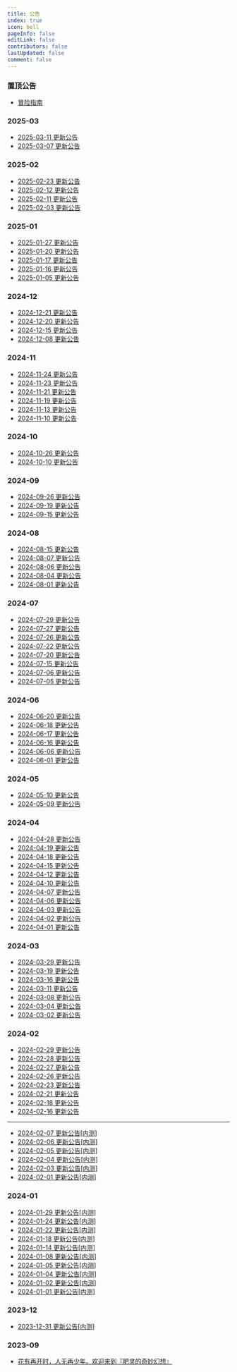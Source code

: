 ```yaml
---
title: 公告
index: true
icon: bell
pageInfo: false
editLink: false
contributors: false
lastUpdated: false
comment: false
---
```


### 置顶公告
- [冒险指南](top/884383f2-ea9f-42cf-8be2-6e570103269f.md)

### 2025-03
- [2025-03-11 更新公告](2025-03/961b5aca-d52b-4cd3-ae19-7871e30eb6ad.md)
- [2025-03-07 更新公告](2025-03/ada2c1cf-923a-44b6-8946-cebd303dec22.md)

### 2025-02
- [2025-02-23 更新公告](2025-02/7524d436-4314-49a1-9b33-0f6bf2a21d14.md)
- [2025-02-12 更新公告](2025-02/49a52a6d-a302-4463-adbe-2300a0746901.md)
- [2025-02-11 更新公告](2025-02/1b38cffc-be08-40cf-bd29-cac0b035192a.md)
- [2025-02-03 更新公告](2025-02/eb27464c-b799-416a-9931-b7dcea7e6386.md)

### 2025-01
- [2025-01-27 更新公告](2025-01/40035c31-38f5-4f8c-b7bd-593c156535ce.md)
- [2025-01-20 更新公告](2025-01/1ea0c718-12dc-476d-8f9c-452e99bb09b6.md)
- [2025-01-17 更新公告](2025-01/35be9a9d-5622-4ad1-8dd5-8f765c2951ca.md)
- [2025-01-16 更新公告](2025-01/f3b0ff57-0ca9-4901-9f6d-8f9b753374ff.md)
- [2025-01-05 更新公告](2025-01/85bbbb9f-3ec1-49c0-8bc6-0293b691d649.md)

### 2024-12
- [2024-12-21 更新公告](2024-12/a6aabfba-a199-4b28-82ff-590c7c3b5c96.md)
- [2024-12-20 更新公告](2024-12/a8fe8f2f-ebbd-41ee-b416-95ae83ee5b31.md)
- [2024-12-15 更新公告](2024-12/eebf21cc-d981-4ed5-9d3b-dc3aeb84d47f.md)
- [2024-12-08 更新公告](2024-12/5f5f8de2-3a3c-4a88-950d-4d76ce4b4a53.md)

### 2024-11
- [2024-11-24 更新公告](2024-11/e0169e1d-fb35-433b-b588-b2cac3c49204.md)
- [2024-11-23 更新公告](2024-11/99c1a59e-fc83-4c67-876a-4751c83474bf.md)
- [2024-11-21 更新公告](2024-11/c6b2f4cf-a637-424a-bd8d-53e32a55a7ff.md)
- [2024-11-19 更新公告](2024-11/73ff7ba6-a560-4082-b60f-057d3b4cf6a4.md)
- [2024-11-13 更新公告](2024-11/82011da7-ffda-4fd5-8a71-fc07eda64d78.md)
- [2024-11-10 更新公告](2024-11/09452ab4-4d1c-4cad-8564-9c79037ea8f2.md)

### 2024-10
- [2024-10-26 更新公告](2024-10/2ba484ec-446e-4bdd-baf1-0b9f1894ac19.md)
- [2024-10-10 更新公告](2024-10/cb6d9e1b-5831-4a11-9220-ae55640805ae.md)

### 2024-09
- [2024-09-26 更新公告](2024-09/ee59fc92-591a-4db0-af92-7fbb9ae6ce93.md)
- [2024-09-19 更新公告](2024-09/9d763683-3b19-4497-8acf-d4ee17afe81b.md)
- [2024-09-15 更新公告](2024-09/c321ab7a-443f-4e2b-bff9-9d9729fd38f7.md)

### 2024-08
- [2024-08-15 更新公告](2024-08/e5df1d9d-08cf-4bb5-95cd-a4060639d29e.md)
- [2024-08-07 更新公告](2024-08/1a52591e-489b-4fe6-bb04-a60496fd01c2.md)
- [2024-08-06 更新公告](2024-08/d6d4d466-b746-41e5-8df7-47cef4664d77.md)
- [2024-08-04 更新公告](2024-08/cc24635b-d8fb-473d-ad7f-5a79e5c7b9e2.md)
- [2024-08-01 更新公告](2024-08/5701b55b-98cc-4b25-a1b6-a31224b5e0ed.md)

### 2024-07
- [2024-07-29 更新公告](2024-07/ae745071-82cd-4f42-8f60-734d95288d71.md)
- [2024-07-27 更新公告](2024-07/bd6b7269-c5bf-4361-9f6d-84452e3a4fdf.md)
- [2024-07-26 更新公告](2024-07/b533eaca-f958-4c1b-92f2-e79cdb8964a7.md)
- [2024-07-22 更新公告](2024-07/2630a11d-7d48-4766-a360-43de4125317d.md)
- [2024-07-20 更新公告](2024-07/4b0f702d-9c45-4bdc-8f2e-3b819e1b8700.md)
- [2024-07-15 更新公告](2024-07/a25432e5-62dc-4e7d-9616-3b6065a4511a.md)
- [2024-07-06 更新公告](2024-07/051ac32f-6e88-4b48-bd6b-624418ad8632.md)
- [2024-07-05 更新公告](2024-07/b83d7cc0-b051-443f-89a9-f869e7ee4bb3.md)

### 2024-06
- [2024-06-20 更新公告](2024-06/99e1e541-c4f8-4ff9-a945-9adcf678581e.md)
- [2024-06-18 更新公告](2024-06/6b1c81c2-7f19-4e89-b094-fc230f4d40fa.md)
- [2024-06-17 更新公告](2024-06/3563484b-bcfa-4e9f-994a-4ae8e26c26b0.md)
- [2024-06-16 更新公告](2024-06/b891fbd5-3441-43fb-841d-d8aad7ada497.md)
- [2024-06-06 更新公告](2024-06/afd8c09b-2a2d-4254-b271-c45aff4e6b5a.md)
- [2024-06-01 更新公告](2024-06/d927dd76-1ddf-4404-92e2-ed40cdc9c16f.md)

### 2024-05
- [2024-05-10 更新公告](2024-05/cd3da0c9-9501-4e2b-a86c-f7fef58fcfdd.md)
- [2024-05-09 更新公告](2024-05/b0fcb687-2883-41d5-a173-c17f93ea940d.md)

### 2024-04
- [2024-04-28 更新公告](2024-04/b25ff3bd-6f0c-46de-a738-017cbc84f657.md)
- [2024-04-19 更新公告](2024-04/fc008b67-0548-47ac-bd68-084500e82d0c.md)
- [2024-04-18 更新公告](2024-04/a0c378ad-0874-4f9a-937f-f5b66d94567d.md)
- [2024-04-15 更新公告](2024-04/347b2b8b-35cd-4f75-bd4e-1784e85b1195.md)
- [2024-04-12 更新公告](2024-04/65c34b89-e724-462f-91c9-519a190984b6.md)
- [2024-04-10 更新公告](2024-04/1d754013-b2fb-4869-a8b9-372bd6239756.md)
- [2024-04-07 更新公告](2024-04/69a41eaa-ad73-41d1-9a8c-ba1b08100b56.md)
- [2024-04-06 更新公告](2024-04/5031421f-c436-462f-93aa-4cfc181a11d0.md)
- [2024-04-03 更新公告](2024-04/1d15893c-e903-474e-bed8-5167d7d706ea.md)
- [2024-04-02 更新公告](2024-04/bc12e67d-3141-4747-aa88-8e37a9f998e4.md)
- [2024-04-01 更新公告](2024-04/a3f1e4a3-0e5f-4855-a6ef-5ee8e6875298.md)

### 2024-03
- [2024-03-29 更新公告](2024-03/bf1942f1-477d-4b0b-9451-b96c1a052005.md)
- [2024-03-19 更新公告](2024-03/accdd904-6604-4d96-b0eb-9f0776cfcf03.md)
- [2024-03-16 更新公告](2024-03/30013ea3-97fa-408b-91a7-1af78cc6a670.md)
- [2024-03-11 更新公告](2024-03/e33dc64d-ad8c-44b0-9eba-b8b9a3237817.md)
- [2024-03-08 更新公告](2024-03/7851d9fd-a393-466d-a58a-4718117e2d48.md)
- [2024-03-04 更新公告](2024-03/9850938e-a268-49cd-9e8b-7c20e37d0b40.md)
- [2024-03-02 更新公告](2024-03/6c0649b2-9151-454a-b913-b9d16f3abaf6.md)

### 2024-02
- [2024-02-29 更新公告](2024-02/5680dbe0-d822-4405-8f40-391af8f4defd.md)
- [2024-02-28 更新公告](2024-02/fa1e445b-dff6-42ca-add8-a77a42675359.md)
- [2024-02-27 更新公告](2024-02/58a2ce87-97a3-47c2-8555-f62b8642f86b.md)
- [2024-02-26 更新公告](2024-02/d2989548-9aad-46d0-80ee-f92ac6b228fb.md)
- [2024-02-23 更新公告](2024-02/9369c207-9d4e-4056-9f91-60245bcb98e2.md)
- [2024-02-21 更新公告](2024-02/c25ea640-1a9a-40c7-b8fc-e54a71bd0a91.md)
- [2024-02-18 更新公告](2024-02/5c3ad5b4-ecf9-49b2-bb99-940609ab29c3.md)
- [2024-02-16 更新公告](2024-02/641911d6-5b26-45ca-aef4-0cfe9a8f7c12.md)
---
- [2024-02-07 更新公告[内测]](2024-02/12d90ad0-aeb4-45fc-81d6-a89810b5e192.md)
- [2024-02-06 更新公告[内测]](2024-02/68b7cf8d-ff3a-4235-af69-439f6b14001f.md)
- [2024-02-05 更新公告[内测]](2024-02/807dfb85-9ef8-4b38-a2ff-16280106319d.md)
- [2024-02-04 更新公告[内测]](2024-02/8e213010-6651-4305-911b-7545d411804b.md)
- [2024-02-03 更新公告[内测]](2024-02/a0436542-6366-4623-8c5b-9735fa25a816.md)
- [2024-02-01 更新公告[内测]](2024-02/c9bfefc1-ae26-43ca-b1f2-3b399a82044b.md)

### 2024-01
- [2024-01-29 更新公告[内测]](2024-01/bb7e9d56-56ee-4e3a-8d17-eb8e6d24f02d.md)
- [2024-01-24 更新公告[内测]](2024-01/c1c3789e-18d9-471e-9ba9-13cc83fc1adf.md)
- [2024-01-22 更新公告[内测]](2024-01/6af19118-c6c4-4b56-8845-ffa6f1d4d615.md)
- [2024-01-18 更新公告[内测]](2024-01/298cf0ee-cea7-48a8-b4bd-7b713b790eba.md)
- [2024-01-14 更新公告[内测]](2024-01/e020e4b5-3c7d-495c-a23a-3afffde9c6dc.md)
- [2024-01-08 更新公告[内测]](2024-01/b07a0563-eeee-41a0-9e0b-5e3e5c62eaf7.md)
- [2024-01-05 更新公告[内测]](2024-01/a7ce6082-eff5-4785-9841-9216e87df128.md)
- [2024-01-04 更新公告[内测]](2024-01/8ce13598-925b-401f-93a6-4c5f874177c4.md)
- [2024-01-02 更新公告[内测]](2024-01/d79a80f1-14f9-49b3-a966-d15e84329a83.md)
- [2024-01-01 更新公告[内测]](2024-01/76583657-d0f7-4f3f-b797-968832b06c3d.md)

### 2023-12
- [2023-12-31 更新公告[内测]](2023-12/170243c1-608d-44a5-8608-6d78059ed11c.md)

### 2023-09
- [花有再开时，人无再少年。欢迎来到『肥灵的奇妙幻想』](2023-09/0008d937-f337-487d-8058-3e7f7b152f4a.md)

